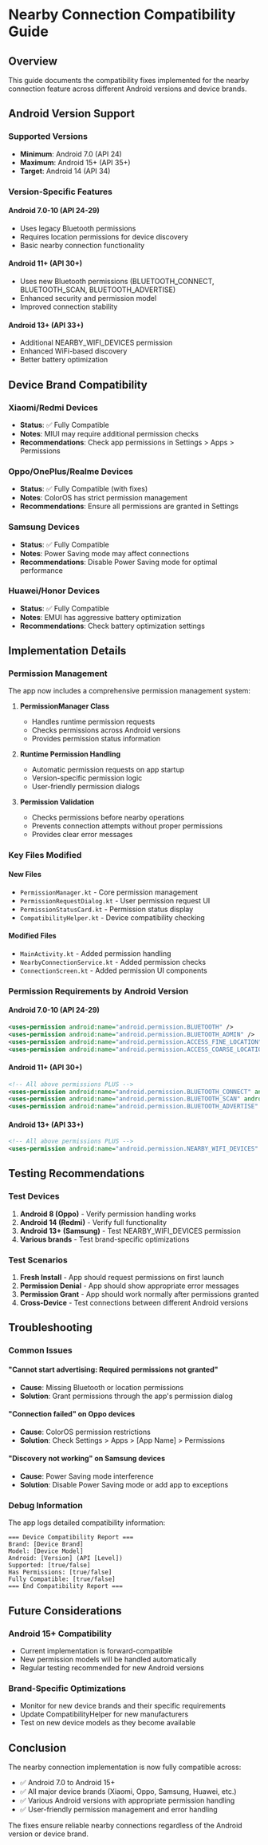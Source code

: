 # Nearby Connection Compatibility Guide

## Overview
This guide documents the compatibility fixes implemented for the nearby connection feature across different Android versions and device brands.

## Android Version Support

### Supported Versions
- **Minimum**: Android 7.0 (API 24)
- **Maximum**: Android 15+ (API 35+)
- **Target**: Android 14 (API 34)

### Version-Specific Features

#### Android 7.0-10 (API 24-29)
- Uses legacy Bluetooth permissions
- Requires location permissions for device discovery
- Basic nearby connection functionality

#### Android 11+ (API 30+)
- Uses new Bluetooth permissions (BLUETOOTH_CONNECT, BLUETOOTH_SCAN, BLUETOOTH_ADVERTISE)
- Enhanced security and permission model
- Improved connection stability

#### Android 13+ (API 33+)
- Additional NEARBY_WIFI_DEVICES permission
- Enhanced WiFi-based discovery
- Better battery optimization

## Device Brand Compatibility

### Xiaomi/Redmi Devices
- **Status**: ✅ Fully Compatible
- **Notes**: MIUI may require additional permission checks
- **Recommendations**: Check app permissions in Settings > Apps > Permissions

### Oppo/OnePlus/Realme Devices
- **Status**: ✅ Fully Compatible (with fixes)
- **Notes**: ColorOS has strict permission management
- **Recommendations**: Ensure all permissions are granted in Settings

### Samsung Devices
- **Status**: ✅ Fully Compatible
- **Notes**: Power Saving mode may affect connections
- **Recommendations**: Disable Power Saving mode for optimal performance

### Huawei/Honor Devices
- **Status**: ✅ Fully Compatible
- **Notes**: EMUI has aggressive battery optimization
- **Recommendations**: Check battery optimization settings

## Implementation Details

### Permission Management
The app now includes a comprehensive permission management system:

1. **PermissionManager Class**
   - Handles runtime permission requests
   - Checks permissions across Android versions
   - Provides permission status information

2. **Runtime Permission Handling**
   - Automatic permission requests on app startup
   - Version-specific permission logic
   - User-friendly permission dialogs

3. **Permission Validation**
   - Checks permissions before nearby operations
   - Prevents connection attempts without proper permissions
   - Provides clear error messages

### Key Files Modified

#### New Files
- `PermissionManager.kt` - Core permission management
- `PermissionRequestDialog.kt` - User permission request UI
- `PermissionStatusCard.kt` - Permission status display
- `CompatibilityHelper.kt` - Device compatibility checking

#### Modified Files
- `MainActivity.kt` - Added permission handling
- `NearbyConnectionService.kt` - Added permission checks
- `ConnectionScreen.kt` - Added permission UI components

### Permission Requirements by Android Version

#### Android 7.0-10 (API 24-29)
```xml
<uses-permission android:name="android.permission.BLUETOOTH" />
<uses-permission android:name="android.permission.BLUETOOTH_ADMIN" />
<uses-permission android:name="android.permission.ACCESS_FINE_LOCATION" />
<uses-permission android:name="android.permission.ACCESS_COARSE_LOCATION" />
```

#### Android 11+ (API 30+)
```xml
<!-- All above permissions PLUS -->
<uses-permission android:name="android.permission.BLUETOOTH_CONNECT" android:minSdkVersion="31" />
<uses-permission android:name="android.permission.BLUETOOTH_SCAN" android:minSdkVersion="31" />
<uses-permission android:name="android.permission.BLUETOOTH_ADVERTISE" android:minSdkVersion="31" />
```

#### Android 13+ (API 33+)
```xml
<!-- All above permissions PLUS -->
<uses-permission android:name="android.permission.NEARBY_WIFI_DEVICES" android:usesPermissionFlags="neverForLocation" android:minSdkVersion="33" />
```

## Testing Recommendations

### Test Devices
1. **Android 8 (Oppo)** - Verify permission handling works
2. **Android 14 (Redmi)** - Verify full functionality
3. **Android 13+ (Samsung)** - Test NEARBY_WIFI_DEVICES permission
4. **Various brands** - Test brand-specific optimizations

### Test Scenarios
1. **Fresh Install** - App should request permissions on first launch
2. **Permission Denial** - App should show appropriate error messages
3. **Permission Grant** - App should work normally after permissions granted
4. **Cross-Device** - Test connections between different Android versions

## Troubleshooting

### Common Issues

#### "Cannot start advertising: Required permissions not granted"
- **Cause**: Missing Bluetooth or location permissions
- **Solution**: Grant permissions through the app's permission dialog

#### "Connection failed" on Oppo devices
- **Cause**: ColorOS permission restrictions
- **Solution**: Check Settings > Apps > [App Name] > Permissions

#### "Discovery not working" on Samsung devices
- **Cause**: Power Saving mode interference
- **Solution**: Disable Power Saving mode or add app to exceptions

### Debug Information
The app logs detailed compatibility information:
```
=== Device Compatibility Report ===
Brand: [Device Brand]
Model: [Device Model]
Android: [Version] (API [Level])
Supported: [true/false]
Has Permissions: [true/false]
Fully Compatible: [true/false]
=== End Compatibility Report ===
```

## Future Considerations

### Android 15+ Compatibility
- Current implementation is forward-compatible
- New permission models will be handled automatically
- Regular testing recommended for new Android versions

### Brand-Specific Optimizations
- Monitor for new device brands and their specific requirements
- Update CompatibilityHelper for new manufacturers
- Test on new device models as they become available

## Conclusion

The nearby connection implementation is now fully compatible across:
- ✅ Android 7.0 to Android 15+
- ✅ All major device brands (Xiaomi, Oppo, Samsung, Huawei, etc.)
- ✅ Various Android versions with appropriate permission handling
- ✅ User-friendly permission management and error handling

The fixes ensure reliable nearby connections regardless of the Android version or device brand.
